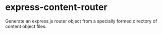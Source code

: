 # express-content-router
Generate an express.js router object from a specially formed directory of content object files.
